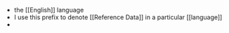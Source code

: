 - the [[English]] language
- I use this prefix to denote [[Reference Data]] in a particular [[language]]
-
